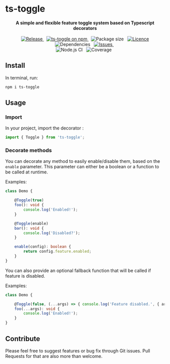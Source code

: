 # ts-toggle

<p style="text-align: center;">
	<b>A simple and flexible feature toggle system based on Typescript decorators</b>
	<br/>
	<br/>
	<a href="https://github.com/JasonMejane/ts-toggle">
		<img src="https://img.shields.io/github/v/release/JasonMejane/ts-toggle" alt="Release" />
	</a>&nbsp;
	<a href="https://www.npmjs.com/ts-toggle">
    	<img src="https://img.shields.io/npm/v/ts-toggle.svg?logo=npm&logoColor=fff&label=NPM+package&color=limegreen" alt="ts-toggle on npm" />
	</a>&nbsp;
	<span>
		<img src="https://img.shields.io/bundlephobia/min/ts-toggle" alt="Package size" />
	</span>&nbsp;
	<a href="https://github.com/JasonMejane/ts-toggle/blob/master/LICENSE">
		<img src="https://img.shields.io/github/license/JasonMejane/ts-toggle" alt="Licence" />
	</a>
	<span>
		<img src="https://img.shields.io/badge/dependencies-0-success" alt="Dependencies" />
	</span>&nbsp;
	<a href="https://github.com/JasonMejane/ts-toggle/issues">
		<img src="https://img.shields.io/github/issues/JasonMejane/ts-toggle" alt="Issues" />
	</a>&nbsp;
	<br/>
	<span>
		<img src="https://github.com/JasonMejane/ts-toggle/actions/workflows/nodejs_ci_main.yml/badge.svg" alt="Node.js CI" />
	</span>&nbsp;
	<span>
		<img src="https://img.shields.io/badge/coverage-93%25-success" alt="Coverage" />
	</span>&nbsp;
</p>

## Install

In terminal, run:
```sh
npm i ts-toggle
```

## Usage

### Import

In your project, import the decorator :
```typescript
import { Toggle } from 'ts-toggle';
```

### Decorate methods

You can decorate any method to easily enable/disable them, based on the `enable` parameter.
This parameter can either be a boolean or a function to be called at runtime.

Examples:
```typescript
class Demo {

	@Toggle(true)
	foo(): void {
		console.log('Enabled!');
	}

	@Toggle(enable)
	bar(): void {
		console.log('Disabled?');
	}

	enable(config): boolean {
		return config.feature.enabled;
	}
}
```

You can also provide an optional fallback function that will be called if feature is disabled.

Examples:
```typescript
class Demo {

	@Toggle(false, (...args) => { console.log('Feature disabled.', { args }); })
	foo(...args): void {
		console.log('Enabled!');
	}
}
```

## Contribute

Please feel free to suggest features or bug fix through Git issues. Pull Requests for that are also more than welcome.
